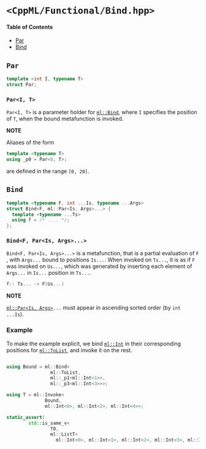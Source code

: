 # `<CppML/Functional/Bind.hpp>`

#### Table of Contents

* [Par](#par)
* [Bind](#bind)

## `Par`
```c++
template <int I, typename T>
struct Par;
```

### `Par<I, T>`

`Par<I, T>` is a parameter holder for [`ml::Bind`](#bind), where `I` specifies the position of `T`, when the bound metafunction is invoked.

**NOTE**

Aliases of the form
```c++
template <typename T>
using _p0 = Par<0, T>;
```
are defined in the range `[0, 20]`.

## `Bind`

```c++
template <typename F, int ...Is, typename ...Args>
struct Bind<F, ml::Par<Is, Args>...> {
  template <typename ...Ts>
  using f = /* .... */;
};
```
### `Bind<F, Par<Is, Args>...>`

`Bind<F, Par<Is, Args>...>` is a metafunction, that is a partial evaluation of `F`
, with `Args...` bound to  positions `Is...`. When invoked on `Ts...`, it is as if `F` was invoked on `Us...`, which was generated by inserting each element of `Args...` in `Is...` position in `Ts...`.

```c++
f:: Ts... -> F(Us...)
```

**NOTE**

[`ml::Par<Is, Args>`](#par)`...` must appear in ascending sorted order (by `int ...Is`).


### Example

To make the example explicit, we bind [`ml::Int`](../Vocabulary/Value.md) in their corresponding positions for [`ml::ToList`](./ToList.md), and invoke it on the rest.

```c++

using Bound = ml::Bind<
                ml::ToList,
                ml::_p1<ml::Int<1>>,
                ml::_p3<ml::Int<3>>>;

using T = ml::Invoke<
              Bound,
              ml::Int<0>, ml::Int<2>, ml::Int<4>>; 

static_assert(
        std::is_same_v<
                T0,
                ml::ListT<
                  ml::Int<0>, ml::Int<1>, ml::Int<2>, ml::Int<3>, ml::Int<4>>>);
```
